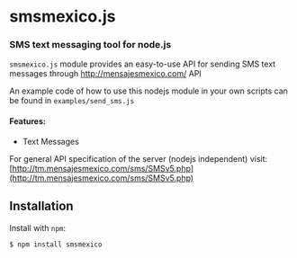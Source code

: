smsmexico.js
=========
### SMS text messaging tool for node.js

`smsmexico.js` module provides an easy-to-use API for sending SMS text messages through http://mensajesmexico.com/ API
 
An example code of how to use this nodejs module in your own scripts can be found in 
`examples/send_sms.js`

#### Features:

 * Text Messages

For general API specification of the server (nodejs independent) visit: [http://tm.mensajesmexico.com/sms/SMSv5.php](http://tm.mensajesmexico.com/sms/SMSv5.php)

Installation
------------

Install with `npm`:

```bash
$ npm install smsmexico
```
